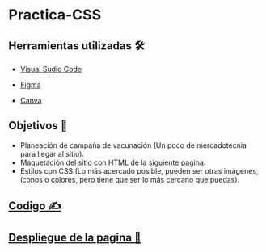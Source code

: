 # Practica-CSS

## Herramientas utilizadas 🛠

- [Visual Sudio Code](https://code.visualstudio.com/)

- [Figma](https://figma.com)

- [Canva](https://canva.com)

## Objetivos 📝

- Planeación de campaña de vacunación (Un poco de mercadotecnia para llegar al sitio).
- Maquetación del sitio con HTML de la siguiente [pagina](https://dribbble.com/shots/16001939-Vaccination-Vaccine-landing-page-website).
- Estilos con CSS (Lo más acercado posible, pueden ser otras imágenes, íconos o colores, pero tiene que ser lo más cercano que puedas).

## [Codigo ✍]()

## [Despliegue de la pagina 🚀]()
